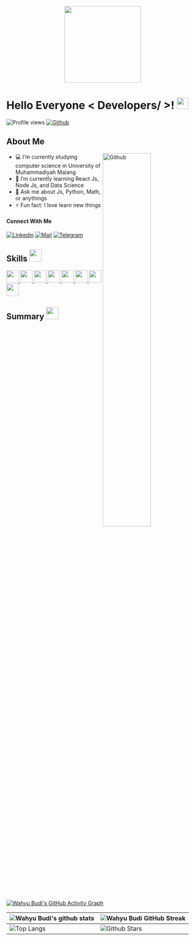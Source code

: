<p align="center">
    <img width="200" src="https://pbs.twimg.com/media/FHNMVK5VUAEbuMd?format=jpg&name=360x360">
</p>

<h1> Hello Everyone < Developers/ >! <img src = "https://raw.githubusercontent.com/MartinHeinz/MartinHeinz/master/wave.gif" width = 30px> </h1><p align='center'></p>
  
![Profile views](https://visitor-badge.glitch.me/badge?page_id=wahyubudii.wahyubudii)
[![Github](https://img.shields.io/github/followers/wahyubudii?label=Follow&style=social)](https://github.com/wahyubudii)

<h2> About Me </h2>

<img width="50%" align="right" alt="Github" src="https://raw.githubusercontent.com/onimur/.github/master/.resources/git-header.svg" />

- 💻 I’m currently studying computer science in University of Muhammadiyah Malang
- 🌱 I’m currently learning React Js, Node Js, and Data Science
- 💬 Ask me about Js, Python, Math, or anythings
- ⚡ Fun fact: I love learn new things

<h4>Connect With Me</h4>
  
[![Linkedin](https://img.shields.io/badge/LinkedIn-0077B5?style=for-the-badge&logo=linkedin&logoColor=white)](https://www.linkedin.com/in/wahyubudiutomo/)
[![Mail](https://img.shields.io/badge/Gmail-D14836?style=for-the-badge&logo=gmail&logoColor=white)](mailto:wahyu.budi.w.b33@gmail.com)
[![Telegram](https://img.shields.io/badge/Telegram-0077B5?style=for-the-badge&logo=telegram&logoColor=white)](https://t.me/wahyubudiut)

<h2> Skills <img src = "https://media2.giphy.com/media/QssGEmpkyEOhBCb7e1/giphy.gif?cid=ecf05e47a0n3gi1bfqntqmob8g9aid1oyj2wr3ds3mg700bl&rid=giphy.gif" width = 32px> </h2>
<a href= https://github.com/Aditya664?tab=repositories&q=&type=&language=python&sort= > <img width ='32px' src ='https://raw.githubusercontent.com/rahulbanerjee26/githubAboutMeGenerator/main/icons/python.svg'> </a>
<a href= https://github.com/Aditya664?tab=repositories&q=&type=&language=javascript&sort= > <img width ='32px' src ='https://raw.githubusercontent.com/rahulbanerjee26/githubAboutMeGenerator/main/icons/javascript.svg'> </a>
<a href= https://github.com/Aditya664?tab=repositories&q=&type=&language=dart&sort= > <img width ='32px' src ='https://raw.githubusercontent.com/rahulbanerjee26/githubAboutMeGenerator/main/icons/dart.svg'> </a>
<a href= https://github.com/Aditya664?tab=repositories&q=&type=&language=reactjs&sort= > <img width ='32px' src ='https://raw.githubusercontent.com/rahulbanerjee26/githubAboutMeGenerator/main/icons/reactjs.svg'> </a>
<a href= https://github.com/Aditya664?tab=repositories&q=&type=&language=nodejs&sort= > <img width ='32px' src ='https://raw.githubusercontent.com/rahulbanerjee26/githubAboutMeGenerator/main/icons/nodejs.svg'> </a>
<a href= https://github.com/Aditya664?tab=repositories&q=&type=&language=css&sort= > <img width ='32px' src ='https://raw.githubusercontent.com/rahulbanerjee26/githubAboutMeGenerator/main/icons/css.svg'> </a>
<a href= https://github.com/Aditya664?tab=repositories&q=&type=&language=html&sort= > <img width ='32px' src ='https://raw.githubusercontent.com/rahulbanerjee26/githubAboutMeGenerator/main/icons/html.svg'> </a>
<a href= https://github.com/Aditya664?tab=repositories&q=&type=&language=flutter&sort= > <img width ='32px' src ='https://raw.githubusercontent.com/rahulbanerjee26/githubAboutMeGenerator/main/icons/flutter.svg'> </a>

    
<h2> Summary <img src = "https://github.com/rajput2107/rajput2107/blob/master/Assets/Developer.gif" width = 32px> </h2>
<br>
  
[![Wahyu Budi's GitHub Activity Graph](https://activity-graph.herokuapp.com/graph?username=wahyubudii)](https://git.io/praveenscience)

| ![Wahyu Budi's github stats](https://github-readme-stats.vercel.app/api?username=wahyubudii&show_icons=true) | ![Wahyu Budi GitHub Streak](https://github-readme-streak-stats.herokuapp.com/?user=wahyubudii) |
| --- | --- |
| ![Top Langs](https://github-readme-stats.vercel.app/api/top-langs/?username=wahyubudii) | ![Github Stars](https://github-readme-stats.vercel.app/api?username=wahyubudii&show_icons=true&locale=en&count_private=true&hide_rank=true&custom_title=My%20GitHub%20Stats&disable_animations=true) |

<br>
